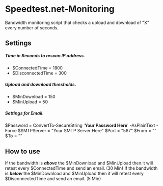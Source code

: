 # Speedtest.net-Monitoring
Bandwidth monitoring script that checks a upload and download of "X" every number of seconds.

## Settings
##### Time in Seconds to rescan IP address.
- $ConnectedTime = 1800
- $DisconnectedTime = 300

##### Upload and download thresholds.
- $MinDownload = 150
- $MinUpload = 50

##### Settings for Email.
$Password = ConvertTo-SecureString '**Your Password Here**' -AsPlainText -Force
$SMTPServer = "Your SMTP Server Here"
$Port = "587"
$From = ""
$To = ""

## How to use
If the bandwidth is **_above_** the $MinDownload and $MinUpload then it will retest every $ConnectedTime and send an email. (30 Min)
If the bandwidth is **_below_** the $MinDownload and $MinUpload then it will retest every $DisconnectedTime and send an email. (5 Min)
